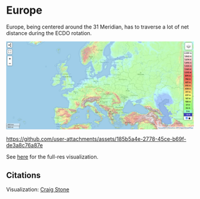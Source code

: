 # Europe

Europe, being centered around the 31 Meridian, has to traverse a lot of net distance during the ECDO rotation.

![eu](img/europe-elevation.png "eu")

https://github.com/user-attachments/assets/185b5a4e-2778-45ce-b69f-de3a8c76a87e

See [here](https://github.com/sovrynn/ecdo/tree/master/6-LITERATURE-MEDIA/nobulart/ecdo-visualizations) for the full-res visualization.

## Citations

Visualization: [Craig Stone](https://nobulart.com)